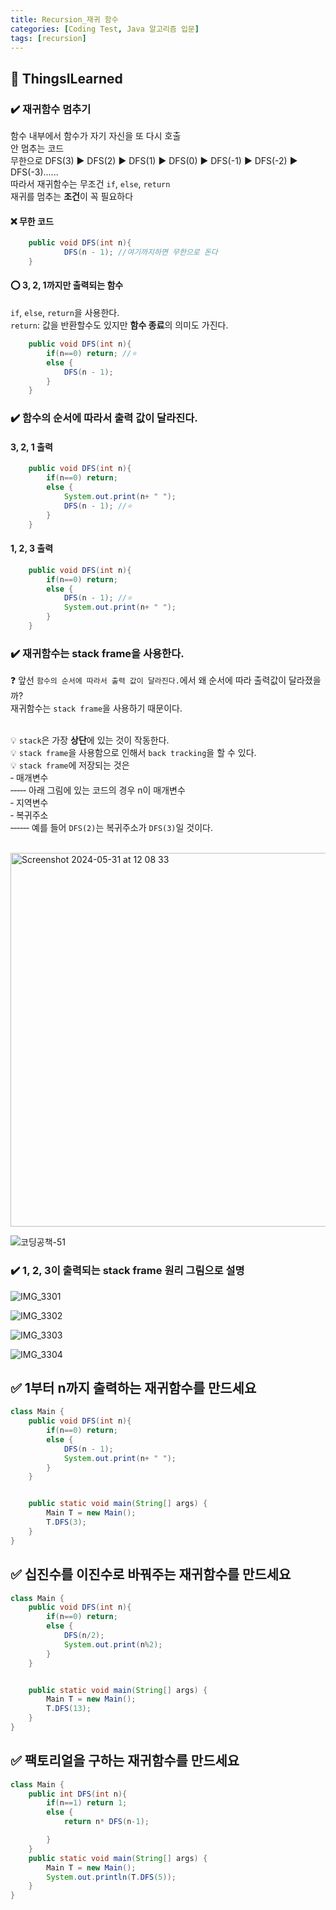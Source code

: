 ```yaml
---
title: Recursion_재귀 함수
categories: [Coding Test, Java 알고리즘 입문]
tags: [recursion]
---
```


## 🔵 ThingsILearned

### ✔️ 재귀함수 멈추기

함수 내부에서 함수가 자기 자신을 또 다시 호출 <br>
안 멈추는 코드 <br>
무한으로 DFS(3) ▶️ DFS(2) ▶️ DFS(1) ▶️ DFS(0) ▶️ DFS(-1) ▶️ DFS(-2) ▶️ DFS(-3)......<br>
따라서 재귀함수는 무조건 `if`, `else`, `return`<br>
재귀를 멈추는 **조건**이 꼭 필요하다 <br>

#### ❌ 무한 코드

```java
    public void DFS(int n){
            DFS(n - 1); //여기까지하면 무한으로 돈다
    }
```

#### ⭕️ 3, 2, 1까지만 출력되는 함수

`if`, `else`, `return`을 사용한다.<br>
`return`: 값을 반환할수도 있지만 **함수 종료**의 의미도 가진다.<br>

```java
    public void DFS(int n){
        if(n==0) return; //⭐️
        else {
            DFS(n - 1);
        }
    }
```

### ✔️ 함수의 순서에 따라서 출력 값이 달라진다.

#### 3, 2, 1 출력

```java
    public void DFS(int n){
        if(n==0) return;
        else {
            System.out.print(n+ " ");
            DFS(n - 1); //⭐️
        }
    }
```

#### 1, 2, 3 출력

```java
    public void DFS(int n){
        if(n==0) return;
        else {
            DFS(n - 1); //⭐️
            System.out.print(n+ " ");
        }
    }
```

### ✔️ 재귀함수는 stack frame을 사용한다.

❓ 앞선 `함수의 순서에 따라서 출력 값이 달라진다.`에서 왜 순서에 따라 출력값이 달라졌을까?<br>
재귀함수는 `stack frame`을 사용하기 때문이다.<br>
<br>

💡 `stack`은 가장 **상단**에 있는 것이 작동한다.<br>
💡 `stack frame`을 사용함으로 인해서 `back tracking`을 할 수 있다.<br>
💡 `stack frame`에 저장되는 것은<br>
‐ 매개변수<br>
‐‐‐‐‐ 아래 그림에 있는 코드의 경우 n이 매개변수<br>
‐ 지역변수<br>
‐ 복귀주소<br>
‐‐‐‐‐‐ 예를 들어 `DFS(2)`는 복귀주소가 `DFS(3)`일 것이다.<br>
<br>

<img width="598" alt="Screenshot 2024-05-31 at 12 08 33" src="https://github.com/soheeparklee/sc_project_carrotmkt/assets/97790983/6631e024-38c0-4e81-a48d-21c005edc63a">

![코딩공책-51](https://github.com/soheeparklee/sc_project_carrotmkt/assets/97790983/c59bd0e3-f513-4737-ad44-3be4376b4c15)

### ✔️ 1, 2, 3이 출력되는 stack frame 원리 그림으로 설명

![IMG_3301](https://github.com/soheeparklee/sc_project_carrotmkt/assets/97790983/20e9ab50-e752-48d6-94ab-7847c67ddd95)

![IMG_3302](https://github.com/soheeparklee/sc_project_carrotmkt/assets/97790983/d0ea1676-9cf2-4bf0-a65b-b5411bc07390)

![IMG_3303](https://github.com/soheeparklee/sc_project_carrotmkt/assets/97790983/85417344-0d2f-4711-a74a-041561a98b87)

![IMG_3304](https://github.com/soheeparklee/sc_project_carrotmkt/assets/97790983/af1d0224-eb6e-4476-8385-caf2bd6b3e15)

## ✅ 1부터 n까지 출력하는 재귀함수를 만드세요

```java
class Main {
    public void DFS(int n){
        if(n==0) return;
        else {
            DFS(n - 1);
            System.out.print(n+ " ");
        }
    }


    public static void main(String[] args) {
        Main T = new Main();
        T.DFS(3);
    }
}
```

## ✅ 십진수를 이진수로 바꿔주는 재귀함수를 만드세요

```java
class Main {
    public void DFS(int n){
        if(n==0) return;
        else {
            DFS(n/2);
            System.out.print(n%2);
        }
    }


    public static void main(String[] args) {
        Main T = new Main();
        T.DFS(13);
    }
}
```

## ✅ 팩토리얼을 구하는 재귀함수를 만드세요

```java
class Main {
    public int DFS(int n){
        if(n==1) return 1;
        else {
            return n* DFS(n-1);

        }
    }
    public static void main(String[] args) {
        Main T = new Main();
        System.out.println(T.DFS(5));
    }
}
```
